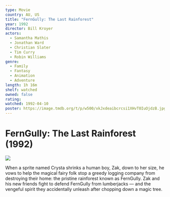 ```yaml
---
type: Movie
country: AU, US
title: "FernGully: The Last Rainforest"
year: 1992
director: Bill Kroyer
actors:
  - Samantha Mathis
  - Jonathan Ward
  - Christian Slater
  - Tim Curry
  - Robin Williams
genre:
  - Family
  - Fantasy
  - Animation
  - Adventure
length: 1h 16m
shelf: watched
owned: false
rating:
watched: 1992-04-10
poster: https://image.tmdb.org/t/p/w500/xkJxdeaibcrcsi1XHvT0IuOjdzB.jpg
---
```


# FernGully: The Last Rainforest (1992)

![](https://image.tmdb.org/t/p/w500/xkJxdeaibcrcsi1XHvT0IuOjdzB.jpg)

When a sprite named Crysta shrinks a human boy, Zak, down to her size, he vows to help the magical fairy folk stop a greedy logging company from destroying their home: the pristine rainforest known as FernGully. Zak and his new friends fight to defend FernGully from lumberjacks — and the vengeful spirit they accidentally unleash after chopping down a magic tree.
